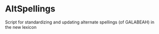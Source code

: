 # AltSpellings
Script for standardizing and updating alternate spellings (of GALABEAH) in the new lexicon
